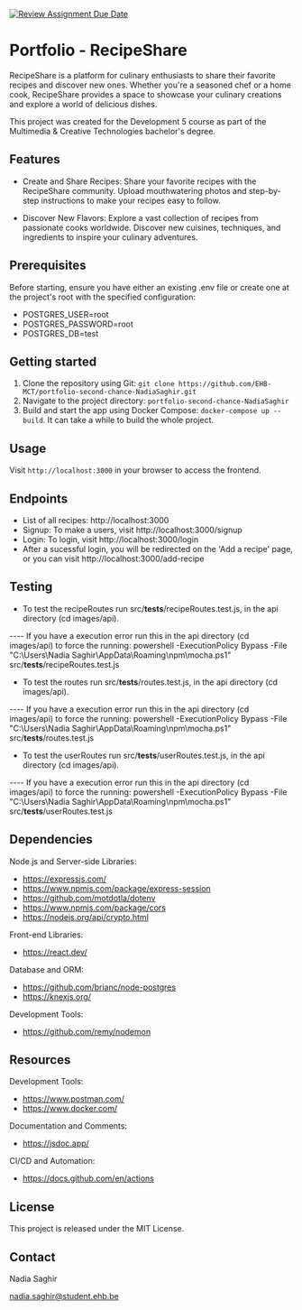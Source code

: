 [![Review Assignment Due Date](https://classroom.github.com/assets/deadline-readme-button-24ddc0f5d75046c5622901739e7c5dd533143b0c8e959d652212380cedb1ea36.svg)](https://classroom.github.com/a/DhYPBlwE)

# Portfolio - RecipeShare 

RecipeShare is a platform for culinary enthusiasts to share their favorite recipes and discover new ones. Whether you're a seasoned chef or a home cook, RecipeShare provides a space to showcase your culinary creations and explore a world of delicious dishes.

This project was created for the Development 5 course as part of the Multimedia & Creative Technologies bachelor's degree.

## Features

- Create and Share Recipes: Share your favorite recipes with the RecipeShare community. Upload mouthwatering photos and step-by-step instructions to make your recipes easy to follow.

- Discover New Flavors: Explore a vast collection of recipes from passionate cooks worldwide. Discover new cuisines, techniques, and ingredients to inspire your culinary adventures.

## Prerequisites

Before starting, ensure you have either an existing .env file or create one at the project's root with the specified configuration:

- POSTGRES_USER=root
- POSTGRES_PASSWORD=root
- POSTGRES_DB=test   


## Getting started

1. Clone the repository using Git: `git clone https://github.com/EHB-MCT/portfolio-second-chance-NadiaSaghir.git`
2. Navigate to the project directory: `portfolio-second-chance-NadiaSaghir`
3. Build and start the app using Docker Compose: `docker-compose up --build`. It can take a while to build the whole project.

## Usage

Visit `http://localhost:3000` in your browser to access the frontend.

## Endpoints

- List of all recipes: http://localhost:3000
- Signup: To make a users, visit http://localhost:3000/signup
- Login: To login, visit http://localhost:3000/login
- After a sucessful login, you will be redirected on the 'Add a recipe' page, or you can visit http://localhost:3000/add-recipe


## Testing

- To test the recipeRoutes run src/__tests__/recipeRoutes.test.js, in the api directory (cd images/api).

---- If you have a execution error run this in the api directory (cd images/api) to force the running: 
powershell -ExecutionPolicy Bypass -File "C:\Users\Nadia Saghir\AppData\Roaming\npm\mocha.ps1" src/__tests__/recipeRoutes.test.js

- To test the routes run src/__tests__/routes.test.js, in the api directory (cd images/api).

---- If you have a execution error run this in the api directory (cd images/api) to force the running: 
powershell -ExecutionPolicy Bypass -File "C:\Users\Nadia Saghir\AppData\Roaming\npm\mocha.ps1" src/__tests__/routes.test.js

- To test the userRoutes run src/__tests__/userRoutes.test.js, in the api directory (cd images/api).

---- If you have a execution error run this in the api directory (cd images/api) to force the running: 
powershell -ExecutionPolicy Bypass -File "C:\Users\Nadia Saghir\AppData\Roaming\npm\mocha.ps1" src/__tests__/userRoutes.test.js

## Dependencies

Node.js and Server-side Libraries:
- https://expressjs.com/ 
- https://www.npmjs.com/package/express-session 
- https://github.com/motdotla/dotenv 
- https://www.npmjs.com/package/cors 
- https://nodejs.org/api/crypto.html

Front-end Libraries:
- https://react.dev/

Database and ORM:
- https://github.com/brianc/node-postgres
- https://knexjs.org/

Development Tools:
- https://github.com/remy/nodemon

## Resources

Development Tools:
- https://www.postman.com/
- https://www.docker.com/

Documentation and Comments:
- https://jsdoc.app/

CI/CD and Automation:
- https://docs.github.com/en/actions


## License

This project is released under the MIT License.

## Contact

Nadia Saghir

nadia.saghir@student.ehb.be

